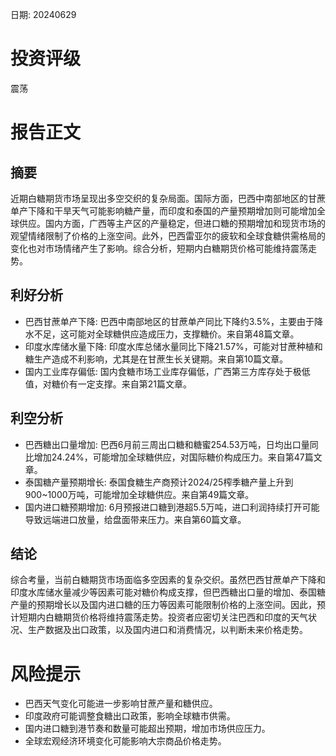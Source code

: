 
日期: 20240629

# 投资评级

震荡

# 报告正文

## 摘要

近期白糖期货市场呈现出多空交织的复杂局面。国际方面，巴西中南部地区的甘蔗单产下降和干旱天气可能影响糖产量，而印度和泰国的产量预期增加则可能增加全球供应。国内方面，广西等主产区的产量稳定，但进口糖的预期增加和现货市场的观望情绪限制了价格的上涨空间。此外，巴西雷亚尔的疲软和全球食糖供需格局的变化也对市场情绪产生了影响。综合分析，短期内白糖期货价格可能维持震荡走势。

## 利好分析

* 巴西甘蔗单产下降: 巴西中南部地区的甘蔗单产同比下降约3.5%，主要由于降水不足，这可能对全球糖供应造成压力，支撑糖价。来自第48篇文章。
* 印度水库储水量下降: 印度水库总储水量同比下降21.57%，可能对甘蔗种植和糖生产造成不利影响，尤其是在甘蔗生长关键期。来自第10篇文章。
* 国内工业库存偏低: 国内食糖市场工业库存偏低，广西第三方库存处于极低值，对糖价有一定支撑。来自第21篇文章。

## 利空分析

* 巴西糖出口量增加: 巴西6月前三周出口糖和糖蜜254.53万吨，日均出口量同比增加24.24%，可能增加全球糖供应，对国际糖价构成压力。来自第47篇文章。
* 泰国糖产量预期增长: 泰国食糖生产商预计2024/25榨季糖产量上升到900~1000万吨，可能增加全球糖供应。来自第49篇文章。
* 国内进口糖预期增加: 6月预报进口糖到港超5.5万吨，进口利润持续打开可能导致远端进口放量，给盘面带来压力。来自第60篇文章。

## 结论

综合考量，当前白糖期货市场面临多空因素的复杂交织。虽然巴西甘蔗单产下降和印度水库储水量减少等因素可能对糖价构成支撑，但巴西糖出口量的增加、泰国糖产量的预期增长以及国内进口糖的压力等因素可能限制价格的上涨空间。因此，预计短期内白糖期货价格将维持震荡走势。投资者应密切关注巴西和印度的天气状况、生产数据及出口政策，以及国内进口和消费情况，以判断未来价格走势。

# 风险提示

* 巴西天气变化可能进一步影响甘蔗产量和糖供应。
* 印度政府可能调整食糖出口政策，影响全球糖市供需。
* 国内进口糖到港节奏和数量可能超出预期，增加市场供应压力。
* 全球宏观经济环境变化可能影响大宗商品价格走势。

